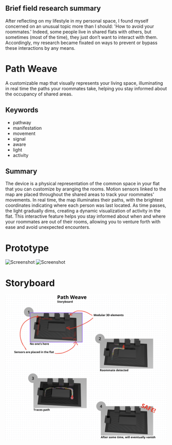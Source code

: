 ## Brief field research summary
After reflecting on my lifestyle in my personal space, I found myself concerned on an unusual topic more than I should: 'How to avoid your roommates.' Indeed, some people live in shared flats with others, but sometimes (most of the time), they just don’t want to interact with them. Accordingly, my research became fixated on ways to prevent or bypass these interactions by any means.

# Path Weave
A customizable map that visually represents your living space, illuminating in real time the paths your roommates take, helping you stay informed about the occupancy of shared areas.

## Keywords
- pathway
- manifestation
- movement
- signal
- aware
- light
- activity

## Summary
The device is a physical representation of the common space in your flat that you can customize by aranging the rooms. Motion sensors linked to the map are placed throughout the shared areas to track your roommates' movements. In real time, the map illuminates their paths, with the brightest coordinates indicating where each person was last located. As time passes, the light gradually dims, creating a dynamic visualization of activity in the flat. This interactive feature helps you stay informed about when and where your roommates are out of their rooms, allowing you to venture forth with ease and avoid unexpected encounters.

# Prototype
![Screenshot](IMG_5360.png)
![Screenshot](IMG_5361.png)

# Storyboard
![Screenshot](sbpw.png)